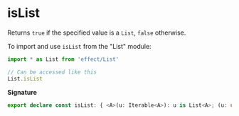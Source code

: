 # isList

Returns `true` if the specified value is a `List`, `false` otherwise.

To import and use `isList` from the "List" module:

```ts
import * as List from 'effect/List'

// Can be accessed like this
List.isList
```

**Signature**

```ts
export declare const isList: { <A>(u: Iterable<A>): u is List<A>; (u: unknown): u is List<unknown> }
```
